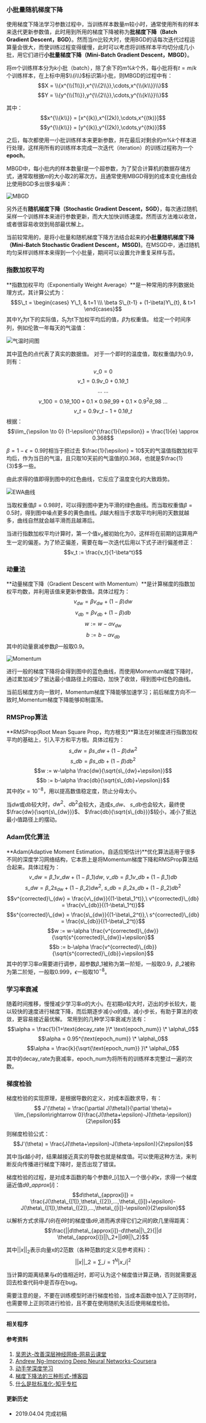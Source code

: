 
### 小批量随机梯度下降
使用梯度下降法学习参数过程中，当训练样本数量$m$较小时，通常使用所有的样本来迭代更新参数值，此时用到所用的梯度下降被称为**批梯度下降（Batch Gradient Descent，BGD）**。然而当$m$比较大时，使用BGD的话每次迭代过程运算量会很大，而使训练过程变得缓慢，此时可以考虑将训练样本平均切分成几小批，用它们进行**小批量梯度下降（Mini-Batch Gradient Descent，MBGD）**。

将$m$个训练样本分为$k$小批（batch），除了余下的$m\%k$个外，每小批将有$t = m/k$个训练样本，在上标中用$\\{i\\}$标识第$i$小批，则MBGD的过程中有：$$X = \\{x^{\\{1\\}},x^{\\{2\\}},\cdots,x^{\\{k\\}}\\}$$ $$Y = \\{y^{\\{1\\}},y^{\\{2\\}},\cdots,y^{\\{k\\}}\\}$$

其中： $$x^{\\{k\\}} = [x^{(k)},x^{(2k)},\cdots,x^{(tk)}]$$ $$y^{\\{k\\}} = [y^{(k)},y^{(2k)},\cdots,y^{(tk)}]$$

之后，每次都使用一小批训练样本来更新参数，并在最后对剩余的$m\%k$个样本进行处理，这样用所有的训练样本完成一次迭代（iteration）的训练过程称为一个**epoch**。

MBGD中，每小批内的样本数量$t$是一个超参数，为了契合计算机的数据存储方式，通常取根据$m$的大小取$2$的幂次方。且通常使用MBGD得到的成本变化曲线会比使用BGD多出很多噪声：

![MBGD](https://ws1.sinaimg.cn/large/82e16446ly1g22cfzh7apj20v70b70tk.jpg)

另外还有**随机梯度下降（Stochastic Gradient Descent，SGD）**，每次通过随机采样一个训练样本来进行参数更新，而大大加快训练速度。然而该方法难以收敛，或者很容易收敛到局部最优解上。

当前较常用的，是将小批量和随机梯度下降方法结合起来的**小批量随机梯度下降（Mini-Batch Stochastic Gradient Descent，MSGD)**。在MSGD中，通过随机均匀采样训练样本来得到一个小批量，期间可以设置允许重复采样与否。

### 指数加权平均

**指数加权平均（Exponentially Weight Average）**是一种常用的序列数据处理方式，其计算公式为：$$S\_t = \begin{cases} Y\_1, & t=1 \\\ \beta S\_{t-1} + (1-\beta)Y\_{t}, & t>1 \end{cases}$$
其中$Y_t$为t下的实际值，$S_t$为t下加权平均后的值，$\beta$为权重值。
给定一个时间序列，例如伦敦一年每天的气温值：

![气温时间图](https://ws1.sinaimg.cn/large/82e16446ly1fk9ig3abvhj20oa077jsf.jpg)

其中蓝色的点代表了真实的数据值。
对于一个即时的温度值，取权重值$\beta$为0.9，则有：$$ v\_0 = 0 $$ $$v\_1 = 0.9v\_0 + 0.1\theta\_1$$ $$... \ ... $$ $$v\_{100} = 0.1\theta\_{100}+0.1 \times 0.9\theta\_{99} +0.1 \times 0.9^2\theta\_{98} \ ...$$ $$ v\_t =  0.9v\_{t-1} + 0.1\theta\_t $$
根据：$$\lim_{\epsilon \to 0} (1-\epsilon)^{\frac{1}{\epsilon}} = \frac{1}{e} \approx 0.368$$

$\beta=1 - \epsilon = 0.9$时相当于把过去 $\frac{1}{\epsilon} = 10$天的气温值指数加权平均后，作为当日的气温，且只取10天前的气温值的$0.368$，也就是$\frac{1}{3}$多一些。

由此求得的值即得到图中的红色曲线，它反应了温度变化的大致趋势。

![EWA曲线](https://ws1.sinaimg.cn/large/82e16446ly1fk9j8j981jj20k00a1q4f.jpg)

当取权重值$\beta=0.98$时，可以得到图中更为平滑的绿色曲线。而当取权重值$\beta=0.5$时，得到图中噪点更多的黄色曲线。$\beta$越大相当于求取平均利用的天数就越多，曲线自然就会越平滑而且越滞后。

当进行指数加权平均计算时，第一个值$v_o$被初始化为$0$，这样将在前期的运算用产生一定的偏差。为了矫正偏差，需要在每一次迭代后用以下式子进行偏差修正：$$v_t := \frac{v_t}{1-\beta^t}$$

### 动量法

**动量梯度下降（Gradient Descent with Momentum）**是计算梯度的指数加权平均数，并利用该值来更新参数值。具体过程为：$$v_{dw} = \beta v_{dw} + (1-\beta)dw$$ $$v_{db} = \beta v_{db} + (1-\beta)db$$ $$w := w-\alpha v_{dw}$$ $$ b := b-\alpha v_{db}$$
其中的动量衰减参数$\beta$一般取0.9。

![Momentum](https://ws1.sinaimg.cn/large/82e16446ly1fk9mtb1xvcj20m204tq3q.jpg)

进行一般的梯度下降将会得到图中的蓝色曲线，而使用Momentum梯度下降时，通过累加减少了抵达最小值路径上的摆动，加快了收敛，得到图中红色的曲线。

当前后梯度方向一致时，Momentum梯度下降能够加速学习；前后梯度方向不一致时,Momentum梯度下降能够抑制震荡。

### RMSProp算法

**RMSProp(Root Mean Square Prop，均方根支)**算法在对梯度进行指数加权平均的基础上，引入平方和平方根。具体过程为：$$s\_{dw} = \beta s\_{dw} + (1-\beta)dw^2$$ $$s\_{db} = \beta s\_{db} + (1-\beta)db^2$$ $$w := w-\alpha \frac{dw}{\sqrt{s\_{dw}+\epsilon}}$$ $$b := b-\alpha \frac{db}{\sqrt{s\_{db}+\epsilon}}$$
其中的$\epsilon=10^{-8}$，用以提高数值稳定度，防止分母太小。

当$dw$或$db$较大时，$dw^{2}$、$db^{2}$会较大，造成$s\_{dw}$、 $s\_{db}$也会较大，最终使$\frac{dw}{\sqrt{s\_{dw}}}$、 $\frac{db}{\sqrt{s\_{db}}}$较小，减小了抵达最小值路径上的摆动。

### Adam优化算法
**Adam(Adaptive Moment Estimation，自适应矩估计)**优化算法适用于很多不同的深度学习网络结构，它本质上是将Momentum梯度下降和RMSProp算法结合起来。具体过程为：$$v\_{dw} = \beta\_1 v\_{dw} + (1-\beta\_1)dw, \ v\_{db} = \beta\_1 v\_{db} + (1-\beta\_1)db$$ $$s\_{dw} = \beta\_2 s_{dw} + (1-\beta\_2)dw^2,\ s\_{db} = \beta\_2 s\_{db} + (1-\beta\_2)db^2$$ $$v^{corrected}\_{dw} = \frac{v\_{dw}}{(1-\beta\_1^t)},\ v^{corrected}\_{db} = \frac{v\_{db}}{(1-\beta\_1^t)}$$ $$s^{corrected}\_{dw} = \frac{s\_{dw}}{(1-\beta\_2^t)},\ s^{corrected}\_{db} = \frac{s\_{db}}{(1-\beta\_2^t)}$$ $$w := w-\alpha \frac{v^{corrected}\_{dw}}{\sqrt{s^{corrected}\_{dw}}+\epsilon}$$ $$b := b-\alpha \frac{v^{corrected}\_{db}}{\sqrt{s^{corrected}\_{db}}+\epsilon}$$
其中的学习率$\alpha$需要进行调参，超参数$\beta\_1$被称为第一阶矩，一般取0.9，$\beta\_2$被称为第二阶矩，一般取0.999，$\epsilon$一般取$10^{-8}$。

### 学习率衰减

随着时间推移，慢慢减少学习率$\alpha$的大小。在初期$\alpha$较大时，迈出的步长较大，能以较快的速度进行梯度下降，而后期逐步减小$\alpha$的值，减小步长，有助于算法的收敛，更容易接近最优解。
常用到的几种学习率衰减方法有：$$\alpha = \frac{1}{1+\text{decay_rate }\* \text{epoch_num}} \* \alpha\_0$$ $$\alpha = 0.95^{\text{epoch_num}} \* \alpha\_0$$ $$\alpha = \frac{k}{\sqrt{\text{epoch_num}} }\* \alpha\_0$$
其中的decay_rate为衰减率，epoch_num为将所有的训练样本完整过一遍的次数。


### 梯度检验

梯度检验的实现原理，是根据导数的定义，对成本函数求导，有：$$ J'(\theta) = \frac{\partial J(\theta)}{\partial \theta}= \lim_{\epsilon\rightarrow 0}\frac{J(\theta+\epsilon)-J(\theta-\epsilon)}{2\epsilon}$$

则梯度检验公式：$$J'(\theta) = \frac{J(\theta+\epsilon)-J(\theta-\epsilon)}{2\epsilon}$$

其中当$\epsilon$越小时，结果越接近真实的导数也就是梯度值。可以使用这种方法，来判断反向传播进行梯度下降时，是否出现了错误。

梯度检验的过程，是对成本函数的每个参数$\theta\_{[i]}$加入一个很小的$\epsilon$，求得一个梯度逼近值$d\theta\_{approx[i]}$：
$$d\theta\_{approx[i]} = \frac{J(\theta\_{[1]},\theta\_{[2]},...,\theta\_{[i]}+\epsilon)-J(\theta\_{[1]},\theta\_{[2]},...,\theta\_{[i]}-\epsilon)}{2\epsilon}$$

以解析方式求得$J'(\theta)$在$\theta$时的梯度值$d\theta$,进而再求得它们之间的欧几里得距离：
$$\frac{||d\theta\_{approx[i]}-d\theta||\_2}{||d \theta\_{approx[i]}||\_2+||dθ||\_2}$$

其中$||x||_2$表示向量x的2范数（各种范数的定义见参考资料）：
$$||x||\_2 = \sum\limits\_{i=1}^N |x\_i|^2$$

当计算的距离结果与$\epsilon$的值相近时，即可认为这个梯度值计算正确，否则就需要返回去检查代码中是否存在bug。

需要注意的是，不要在训练模型时进行梯度检验，当成本函数中加入了正则项时，也需要带上正则项进行检验，且不要在使用随机失活后使用梯度检验。
***
#### 相关程序


#### 参考资料
1. [吴恩达-改善深层神经网络-网易云课堂](http://mooc.study.163.com/course/deeplearning_ai-2001281003#/info)
2. [Andrew Ng-Improving Deep Neural Networks-Coursera](https://www.coursera.org/learn/deep-neural-network/)
3. [动手学深度学习](http://zh.d2l.ai/index.html)
4. [梯度下降法的三种形式-博客园](http://www.cnblogs.com/maybe2030/p/5089753.html)
5. [什么是批标准化-知乎专栏](https://zhuanlan.zhihu.com/p/24810318)

#### 更新历史
* 2019.04.04 完成初稿
